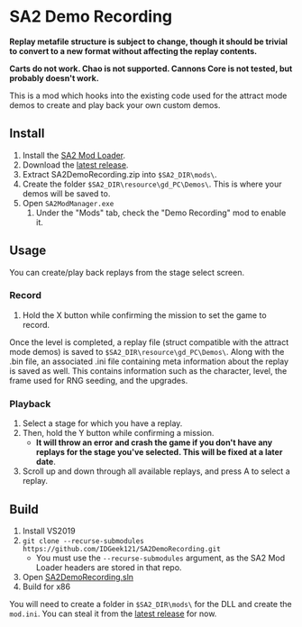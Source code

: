 # SA2 Demo Recording

__Replay metafile structure is subject to change, though it should be trivial to convert to a new format without affecting the replay contents.__

__Carts do not work. Chao is not supported. Cannons Core is not tested, but probably doesn't work.__

This is a mod which hooks into the existing code used for the attract mode demos to create and play back your own custom demos.

## Install
1. Install the [SA2 Mod Loader](https://gamebanana.com/tools/6333).
1. Download the [latest release](https://github.com/IDGeek121/SA2DemoRecording/releases).
1. Extract SA2DemoRecording.zip into `$SA2_DIR\mods\`.
1. Create the folder `$SA2_DIR\resource\gd_PC\Demos\`. This is where your demos will be saved to.
1. Open `SA2ModManager.exe`
    1. Under the "Mods" tab, check the "Demo Recording" mod to enable it.

## Usage
You can create/play back replays from the stage select screen.

### Record
1. Hold the X button while confirming the mission to set the game to record.

Once the level is completed, a replay file (struct compatible with the attract mode demos) is saved to `$SA2_DIR\resource\gd_PC\Demos\`. Along with the .bin file, an associated .ini file containing meta information about the replay is saved as well. This contains information such as the character, level, the frame used for RNG seeding, and the upgrades.

### Playback
1. Select a stage for which you have a replay.
2. Then, hold the Y button while confirming a mission.
    - __It will throw an error and crash the game if you don't have any replays for the stage you've selected. This will be fixed at a later date__.
3. Scroll up and down through all available replays, and press A to select a replay.

## Build
1. Install VS2019
1. `git clone --recurse-submodules https://github.com/IDGeek121/SA2DemoRecording.git`
    - You must use the `--recurse-submodules` argument, as the SA2 Mod Loader headers are stored in that repo.
1. Open [SA2DemoRecording.sln](https://github.com/IDGeek121/SA2DemoRecording/blob/main/SA2DemoRecording.sln)
1. Build for x86

You will need to create a folder in `$SA2_DIR\mods\` for the DLL and create the `mod.ini`. You can steal it from the [latest release](https://github.com/IDGeek121/SA2DemoRecording/releases) for now.